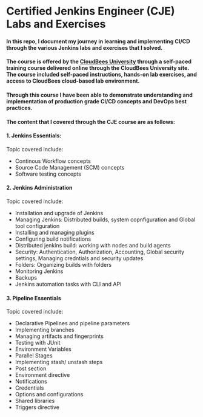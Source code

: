 # Certified Jenkins Engineer (CJE) Labs and Exercises

#### In this repo, I document my journey in learning and implementing CI/CD through the various Jenkins labs and exercises that I solved.

#### The course is offered by the [CloudBees University](https://university.cloudbees.com/) through a self-paced training course delivered online through the CloudBees University site. The course included self-paced instructions, hands-on lab exercises, and access to CloudBees cloud-based lab environment.

#### Through this course I have been able to demonstrate understanding and implementation  of production grade CI/CD concepts and DevOps best practices. 

#### The content that I covered through the CJE course are as follows:

#### 1. Jenkins Essentials: 

Topic covered include:

+ Continous Workflow concepts
+ Source Code Management (SCM) concepts 
+ Software testing concepts

#### 2. Jenkins Administration

Topic covered include:
+ Installation and upgrade of Jenkins
+ Managing Jenkins: Distributed builds, system copnfiguration and Global tool configuration 
+  Installing and managing plugins
+ Configuring build notifications
+ Distributed jenkins build: working with nodes and build agents
+ Security: Authentication, Authorization, Accounting, Global security settings, Managing credntials and security updates
+ Folders: Organizing builds with folders
+ Monitoring Jenkins
+ Backups
+ Jenkins automation tasks with CLI and API

#### 3. Pipeline Essentials
Topic covered include:
+ Declarative Pipelines and pipeline parameters
+ Implementing branches 
+ Managing artifacts and fingerprints
+ Testing with JUnit
+ Environment Variables
+ Parallel Stages
+ Implementing stash/ unstash steps
+ Post section
+ Environment directive
+ Notifications
+ Credentials
+ Options and configurations
+ Shared libraries
+ Triggers directive





